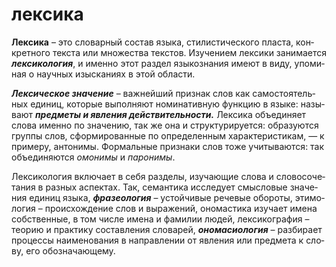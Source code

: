 # лексика
**Лексика** – это сло­вар­ный состав язы­ка, сти­ли­сти­че­ско­го пла­ста,
 кон­крет­но­го тек­ста или мно­же­ства тек­стов. Изучением лек­си­ки зани­ма­ет­ся 
 **_лек­си­ко­ло­гия_**, и имен­но этот раз­дел язы­ко­зна­ния име­ют в виду, упо­ми­ная
  о науч­ных изыс­ка­ни­ях в этой области.

**_Лексическое зна­че­ние_** – важ­ней­ший при­знак слов как само­сто­я­тель­ных
 еди­ниц, кото­рые выпол­ня­ют номи­на­тив­ную функ­цию в язы­ке: назы­ва­ют
  **_пред­ме­ты и явле­ния дей­стви­тель­но­сти._** Лексика объ­еди­ня­ет сло­ва имен­но
   по зна­че­нию, так же она и струк­ту­ри­ру­ет­ся: обра­зу­ют­ся груп­пы слов,
 сфор­ми­ро­ван­ные по опре­де­лен­ным
 харак­те­ри­сти­кам, —  к при­ме­ру,
 анто­ни­мы. Формальные при­зна­ки слов тоже 
 учи­ты­ва­ют­ся: так объ­еди­ня­ют­ся _омо­ни­мы_ и _паронимы_.

Лексикология вклю­ча­ет в себя раз­де­лы, изу­ча­ю­щие сло­ва и сло­во­со­че­та­ния
 в раз­ных аспек­тах. Так, семан­ти­ка иссле­ду­ет смыс­ло­вые зна­че­ния еди­ниц
  язы­ка, 
  **_фра­зео­ло­гия_** – устой­чи­вые рече­вые обо­ро­ты, эти­мо­ло­гия – про­ис­хож­де­ние 
  слов и выра­же­ний, оно­ма­сти­ка изу­ча­ет име­на соб­ствен­ные, в том чис­ле 
  име­на и фами­лии людей, лек­си­ко­гра­фия – тео­рию и прак­ти­ку состав­ле­ния сло­ва­рей, 
  **_оно­ма­сио­ло­гия_** – раз­би­ра­ет про­цес­сы наиме­но­ва­ния в направ­ле­нии 
  от явле­ния или пред­ме­та к сло­ву, его обозначающему.

